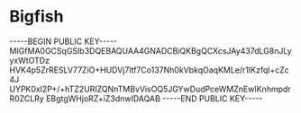 # Bigfish

-----BEGIN PUBLIC KEY-----
MIGfMA0GCSqGSIb3DQEBAQUAA4GNADCBiQKBgQCXcsJAy437dLG8nJLyyxWtOTDz
HVK4p5ZrRESLV77ZiO+HUDVj7ltf7Co137Nh0kVbkqOaqKMLe/r1IKzfql+cZc4J
UYPK0xl2P+/+hTZ2URIZQNnTMBvVisOQ5JGYwDudPceWMZnEwIKnhmpdrR0ZCLRy
EBgtgWHjoRZ+iZ3dnwIDAQAB
-----END PUBLIC KEY-----
